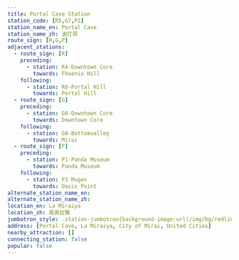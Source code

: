 ```yaml
---
title: Portal Cave Station
station_code: [R5,G7,P2]
station_name_en: Portal Cave
station_name_zh: 波打洞
route_sign: [R,G,P]
adjacent_stations:
  - route_sign: [R]
    preceding:
      - station: R4-Downtown Core
        towards: Fhoenix Hill
    following:
      - station: R6-Portal Hill
        towards: Portal Hill
  - route_sign: [G]
    preceding:
      - station: G6-Downtown Core
        towards: Downtown Core
    following:
      - station: G8-Bottomvalley
        towards: Mirai
  - route_sign: [P]
    preceding:
      - station: P1-Panda Museum
        towards: Panda Museum
    following:
      - station: P3-Mugen
        towards: Oasis Point
alternate_station_name_en: 
alternate_station_name_zh: 
location_en: La Miraiya
location_zh: 南美拉雅
jumbotron_style: .station-jumbotron{background-image:url(/img/bg/redline.png),url(/img/bg/greenline.png),url(/img/bg/pandaexpress.png);background-repeat:no-repeat;background-size:100% 10px;background-position:0 100px,0 130px,0 160px}
address: [Portal Cave, La Miraiya, City of Mirai, United Cities]
nearby_attraction: []
connecting_station: false
popular: false
---
```


